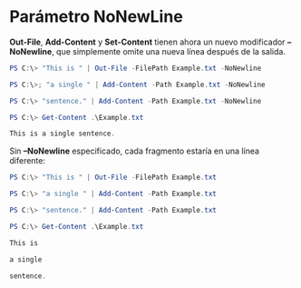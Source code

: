 # Parámetro NoNewLine
**Out-File**, **Add-Content** y **Set-Content** tienen ahora un nuevo modificador **–NoNewline**, que simplemente omite una nueva línea después de la salida.
```PowerShell
PS C:\> "This is " | Out-File -FilePath Example.txt -NoNewline

PS C:\>; "a single " | Add-Content -Path Example.txt -NoNewline

PS C:\> "sentence." | Add-Content -Path Example.txt -NoNewline

PS C:\> Get-Content .\Example.txt

This is a single sentence.
```
Sin **–NoNewline** especificado, cada fragmento estaría en una línea diferente:
```PowerShell
PS C:\> "This is " | Out-File -FilePath Example.txt

PS C:\> "a single " | Add-Content -Path Example.txt

PS C:\> "sentence." | Add-Content -Path Example.txt

PS C:\> Get-Content .\Example.txt

This is

a single

sentence.
```
<!--HONumber=Mar16_HO2-->
